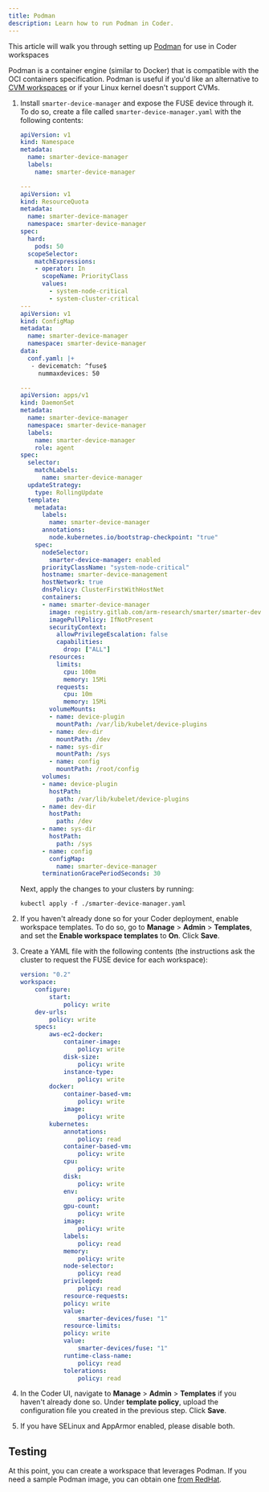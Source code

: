```yaml
---
title: Podman
description: Learn how to run Podman in Coder.
---
```


This article will walk you through setting up
[Podman](https://docs.podman.io/en/latest/) for use in Coder workspaces

Podman is a container engine (similar to Docker) that is compatible with the OCI
containers specification. Podman is useful if you'd like an alternative to
[CVM workspaces](../../admin/workspace-management/cvms/index.md) or if your
Linux kernel doesn't support CVMs.

1. Install `smarter-device-manager` and expose the FUSE device through it. To do
   so, create a file called `smarter-device-manager.yaml` with the following
   contents:

   ```yaml
   apiVersion: v1
   kind: Namespace
   metadata:
     name: smarter-device-manager
     labels:
       name: smarter-device-manager
   
   ---
   apiVersion: v1
   kind: ResourceQuota
   metadata:
     name: smarter-device-manager
     namespace: smarter-device-manager
   spec:
     hard:
       pods: 50
     scopeSelector:
       matchExpressions:
       - operator: In
         scopeName: PriorityClass
         values:
           - system-node-critical
           - system-cluster-critical
   ---
   apiVersion: v1
   kind: ConfigMap
   metadata:
     name: smarter-device-manager
     namespace: smarter-device-manager
   data:
     conf.yaml: |+
      - devicematch: ^fuse$
        nummaxdevices: 50
   
   ---
   apiVersion: apps/v1
   kind: DaemonSet
   metadata:
     name: smarter-device-manager
     namespace: smarter-device-manager
     labels:
       name: smarter-device-manager
       role: agent
   spec:
     selector:
       matchLabels:
         name: smarter-device-manager
     updateStrategy:
       type: RollingUpdate
     template:
       metadata:
         labels:
           name: smarter-device-manager
         annotations:
           node.kubernetes.io/bootstrap-checkpoint: "true"
       spec:
         nodeSelector:
           smarter-device-manager: enabled
         priorityClassName: "system-node-critical"
         hostname: smarter-device-management
         hostNetwork: true
         dnsPolicy: ClusterFirstWithHostNet
         containers:
         - name: smarter-device-manager
           image: registry.gitlab.com/arm-research/smarter/smarter-device-manager:v1.20.7
           imagePullPolicy: IfNotPresent
           securityContext:
             allowPrivilegeEscalation: false
             capabilities:
               drop: ["ALL"]
           resources:
             limits:
               cpu: 100m
               memory: 15Mi
             requests:
               cpu: 10m
               memory: 15Mi
           volumeMounts:
           - name: device-plugin
             mountPath: /var/lib/kubelet/device-plugins
           - name: dev-dir
             mountPath: /dev
           - name: sys-dir
             mountPath: /sys
           - name: config
             mountPath: /root/config
         volumes:
         - name: device-plugin
           hostPath:
             path: /var/lib/kubelet/device-plugins
         - name: dev-dir
           hostPath:
             path: /dev
         - name: sys-dir
           hostPath:
             path: /sys
         - name: config
           configMap:
             name: smarter-device-manager
         terminationGracePeriodSeconds: 30
   ```

   Next, apply the changes to your clusters by running:

   ```console
   kubectl apply -f ./smarter-device-manager.yaml
   ```

1. If you haven't already done so for your Coder deployment, enable workspace
   templates. To do so, go to **Manage** > **Admin** > **Templates**, and set
   the **Enable workspace templates** to **On**. Click **Save**.

1. Create a YAML file with the following contents (the instructions ask the
   cluster to request the FUSE device for each workspace):

   ```yaml
   version: "0.2"
   workspace:
       configure:
           start:
               policy: write
       dev-urls:
           policy: write
       specs:
           aws-ec2-docker:
               container-image:
                   policy: write
               disk-size:
                   policy: write
               instance-type:
                   policy: write
           docker:
               container-based-vm:
                   policy: write
               image:
                   policy: write
           kubernetes:
               annotations:
                   policy: read
               container-based-vm:
                   policy: write
               cpu:
                   policy: write
               disk:
                   policy: write
               env:
                   policy: write
               gpu-count:
                   policy: write
               image:
                   policy: write
               labels:
                   policy: read
               memory:
                   policy: write
               node-selector:
                   policy: read
               privileged:
                   policy: read
               resource-requests:
               policy: write
               value:
                   smarter-devices/fuse: "1"
               resource-limits:
               policy: write
               value:
                   smarter-devices/fuse: "1"
               runtime-class-name:
                   policy: read
               tolerations:
                   policy: read
   ```

1. In the Coder UI, navigate to **Manage** > **Admin** > **Templates** if you
   haven't already done so. Under **template policy**, upload the configuration
   file you created in the previous step. Click **Save**.

1. If you have SELinux and AppArmor enabled, please disable both.

## Testing

At this point, you can create a workspace that leverages Podman. If you need a
sample Podman image, you can obtain one
[from RedHat](https://quay.io/repository/podman/stable?tag=latest&tab=tags).
